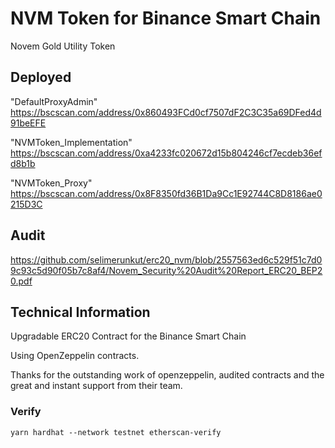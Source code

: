 # NVM Token for Binance Smart Chain

Novem Gold Utility Token

## Deployed

"DefaultProxyAdmin" https://bscscan.com/address/0x860493FCd0cf7507dF2C3C35a69DFed4d91beEFE

"NVMToken_Implementation" https://bscscan.com/address/0xa4233fc020672d15b804246cf7ecdeb36efd8b1b

"NVMToken_Proxy" https://bscscan.com/address/0x8F8350fd36B1Da9Cc1E92744C8D8186ae0215D3C

## Audit

https://github.com/selimerunkut/erc20_nvm/blob/2557563ed6c529f51c7d09c93c5d90f05b7c8af4/Novem_Security%20Audit%20Report_ERC20_BEP20.pdf

## Technical Information

Upgradable ERC20 Contract for the Binance Smart Chain

Using OpenZeppelin contracts.

Thanks for the outstanding work of openzeppelin, audited contracts and the great and instant support from their team.

### Verify

`yarn hardhat --network testnet etherscan-verify`
